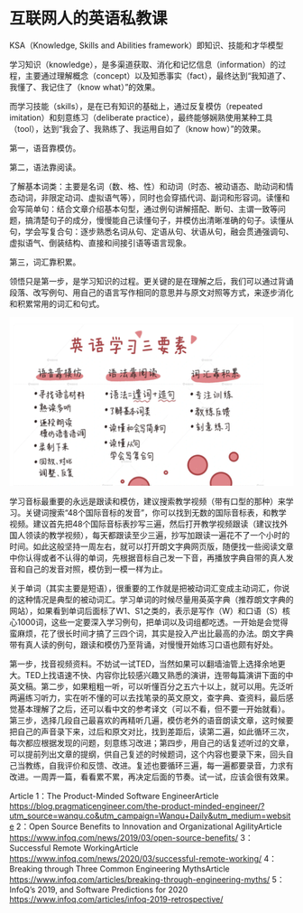 # 互联网人的英语私教课

KSA（Knowledge, Skills and Abilities framework）即知识、技能和才华模型

学习知识（knowledge），是多渠道获取、消化和记忆信息（information）的过程，主要通过理解概念（concept）以及知悉事实（fact），最终达到“我知道了、我懂了、我记住了（know what）”的效果。

而学习技能（skills），是在已有知识的基础上，通过反复模仿（repeated imitation）和刻意练习（deliberate practice），最终能够娴熟使用某种工具（tool），达到“我会了、我熟练了、我运用自如了（know how）”的效果。

第一，语音靠模仿。

第二，语法靠阅读。

了解基本词类：主要是名词（数、格、性）和动词（时态、被动语态、助动词和情态动词，非限定动词、虚拟语气等），同时也会穿插代词、副词和形容词。读懂和会写简单句：结合文章介绍基本句型，通过例句讲解搭配、断句、主谓一致等问题，搞清楚句子的成分，慢慢能自己读懂句子，并模仿出清晰准确的句子。读懂从句，学会写复合句：逐步熟悉名词从句、定语从句、状语从句，融会贯通强调句、虚拟语气、倒装结构、直接和间接引语等语言现象。

第三，词汇靠积累。

领悟只是第一步，是学习知识的过程。更关键的是在理解之后，我们可以通过背诵段落、改写例句、用自己的语言写作相同的意思并与原文对照等方式，来逐步消化和积累常用的词汇和句式。

![](2022-02-26-13-54-35.png)

学习音标最重要的永远是跟读和模仿，建议搜索教学视频（带有口型的那种）来学习。关键词搜索“48个国际音标的发音”，你可以找到无数的国际音标表，和教学视频。建议首先把48个国际音标表抄写三遍，然后打开教学视频跟读（建议找外国人领读的教学视频），每天都跟读至少三遍，抄写加跟读一遍花不了一个小时的时间。如此这般坚持一周左右，就可以打开朗文字典网页版，随便找一些阅读文章中你认得或者不认得的单词，先根据音标自己发一下音，再播放字典自带的真人发音和自己的发音对照，模仿到一模一样为止。

关于单词（其实主要是短语），很重要的工作就是把被动词汇变成主动词汇，你说的这种情况是典型的被动词汇。学习单词的时候尽量用英英字典（推荐朗文字典的网站），如果看到单词后面标了W1、S1之类的，表示是写作（W）和口语（S）核心1000词，这些一定要深入学习例句，把单词以及词组都吃透。一开始是会觉得蛮麻烦，花了很长时间才搞了三四个词，其实是投入产出比最高的办法。朗文字典带有真人读的例句，跟读和模仿乃至背诵，对慢慢开始练习口语也颇有好处。

第一步，找音视频资料。不妨试一试TED，当然如果可以翻墙油管上选择余地更大。TED上找语速不快、内容你比较感兴趣又熟悉的演讲，连带每篇演讲下面的中英文稿。第二步，如果粗粗一听，可以听懂百分之五六十以上，就可以用。先泛听两遍练习听力，实在听不懂的可以去找笔录的英文原文，查字典、查资料，最后感觉基本理解了之后，还可以看中文的参考译文（可以不看，但不要一开始就看）。第三步，选择几段自己最喜欢的再精听几遍，模仿老外的语音朗读文章，这时候要把自己的声音录下来，过后和原文对比，找到差距后，读第二遍，如此循环三次，每次都应根据发现的问题，刻意练习改进；第四步，用自己的话复述听过的文章，可以提前列出文章的提纲，供自己复述的时候题词，这个内容也要录下来，回头自己当教练，自我评价和反馈、改进。复述也要循环三遍，每一遍都要录音，力求有改进。一周弄一篇，看看累不累，再决定后面的节奏。试一试，应该会很有效果。

Article 
1：The Product-Minded Software EngineerArticle https://blog.pragmaticengineer.com/the-product-minded-engineer/?utm_source=wanqu.co&utm_campaign=Wanqu+Daily&utm_medium=website
2：Open Source Benefits to Innovation and Organizational AgilityArticle https://www.infoq.com/news/2019/03/open-source-benefits/
3：Successful Remote WorkingArticle https://www.infoq.com/news/2020/03/successful-remote-working/
4：Breaking through Three Common Engineering MythsArticle  https://www.infoq.com/articles/breaking-through-engineering-myths/
5：InfoQ’s 2019, and Software Predictions for 2020 https://www.infoq.com/articles/infoq-2019-retrospective/

## 



##



##



##


##


